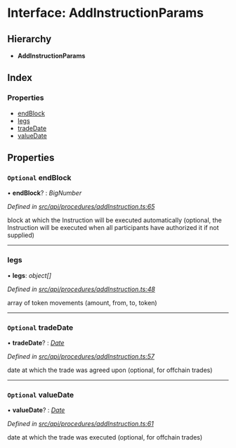 # Interface: AddInstructionParams

## Hierarchy

* **AddInstructionParams**

## Index

### Properties

* [endBlock](addinstructionparams.md#optional-endblock)
* [legs](addinstructionparams.md#legs)
* [tradeDate](addinstructionparams.md#optional-tradedate)
* [valueDate](addinstructionparams.md#optional-valuedate)

## Properties

### `Optional` endBlock

• **endBlock**? : *BigNumber*

*Defined in [src/api/procedures/addInstruction.ts:65](https://github.com/PolymathNetwork/polymesh-sdk/blob/cfab557b/src/api/procedures/addInstruction.ts#L65)*

block at which the Instruction will be executed automatically (optional, the Instruction will be executed when all participants have authorized it if not supplied)

___

###  legs

• **legs**: *object[]*

*Defined in [src/api/procedures/addInstruction.ts:48](https://github.com/PolymathNetwork/polymesh-sdk/blob/cfab557b/src/api/procedures/addInstruction.ts#L48)*

array of token movements (amount, from, to, token)

___

### `Optional` tradeDate

• **tradeDate**? : *[Date](../enums/transactionargumenttype.md#date)*

*Defined in [src/api/procedures/addInstruction.ts:57](https://github.com/PolymathNetwork/polymesh-sdk/blob/cfab557b/src/api/procedures/addInstruction.ts#L57)*

date at which the trade was agreed upon (optional, for offchain trades)

___

### `Optional` valueDate

• **valueDate**? : *[Date](../enums/transactionargumenttype.md#date)*

*Defined in [src/api/procedures/addInstruction.ts:61](https://github.com/PolymathNetwork/polymesh-sdk/blob/cfab557b/src/api/procedures/addInstruction.ts#L61)*

date at which the trade was executed (optional, for offchain trades)
